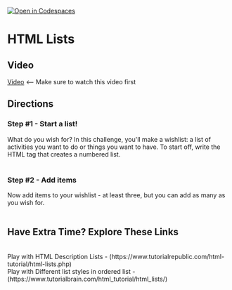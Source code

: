 [![Open in Codespaces](https://classroom.github.com/assets/launch-codespace-2972f46106e565e64193e422d61a12cf1da4916b45550586e14ef0a7c637dd04.svg)](https://classroom.github.com/open-in-codespaces?assignment_repo_id=20509478)
# HTML Lists <br>

## Video
[Video](https://youtu.be/6fmob-VeAMo) <-- Make sure to watch this video first

## Directions 
### Step #1 - Start a list! <br>
What do you wish for? In this challenge, you'll make a wishlist: a list of activities you want to do or things you want to have. To start off, write the HTML tag that creates a numbered list.
<br><br>
### Step #2 - Add items <br>
Now add items to your wishlist - at least three, but you can add as many as you wish for.
<br><br>
## Have Extra Time?  Explore These Links
<br>
Play with HTML Description Lists - (https://www.tutorialrepublic.com/html-tutorial/html-lists.php)
<br>
Play with Different list styles in ordered list - (https://www.tutorialbrain.com/html_tutorial/html_lists/)
